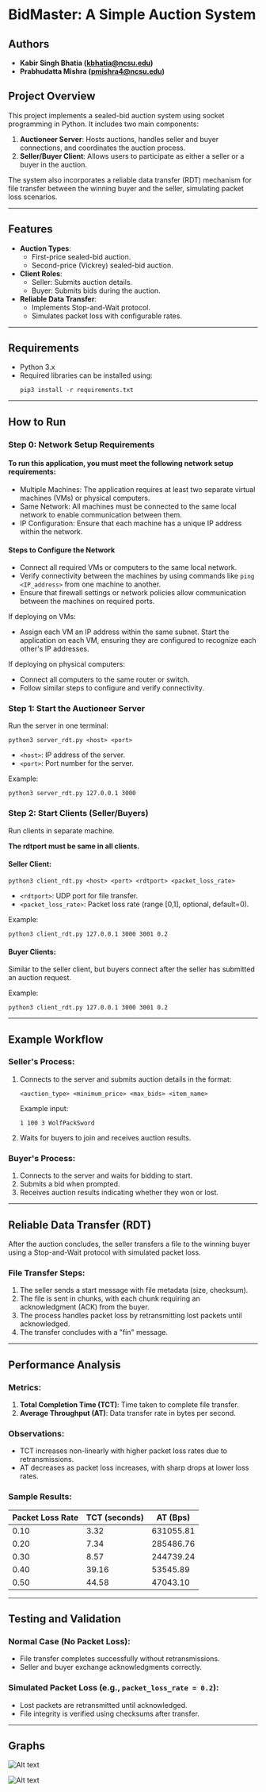 
# BidMaster: A Simple Auction System

## Authors
- **Kabir Singh Bhatia (kbhatia@ncsu.edu)**
- **Prabhudatta Mishra (pmishra4@ncsu.edu)**

## Project Overview
This project implements a sealed-bid auction system using socket programming in Python. It includes two main components:
1. **Auctioneer Server**: Hosts auctions, handles seller and buyer connections, and coordinates the auction process.
2. **Seller/Buyer Client**: Allows users to participate as either a seller or a buyer in the auction.

The system also incorporates a reliable data transfer (RDT) mechanism for file transfer between the winning buyer and the seller, simulating packet loss scenarios.

---

## Features
- **Auction Types**:
  - First-price sealed-bid auction.
  - Second-price (Vickrey) sealed-bid auction.
- **Client Roles**:
  - Seller: Submits auction details.
  - Buyer: Submits bids during the auction.
- **Reliable Data Transfer**:
  - Implements Stop-and-Wait protocol.
  - Simulates packet loss with configurable rates.

---

## Requirements
- Python 3.x
- Required libraries can be installed using:
  ```
  pip3 install -r requirements.txt
  ```

---

## How to Run

### Step 0: Network Setup Requirements
#### To run this application, you must meet the following network setup requirements:

- Multiple Machines: The application requires at least two separate virtual machines (VMs) or physical computers.
- Same Network: All machines must be connected to the same local network to enable communication between them.
- IP Configuration: Ensure that each machine has a unique IP address within the network.

#### Steps to Configure the Network
- Connect all required VMs or computers to the same local network.
- Verify connectivity between the machines by using commands like `ping <IP_address>` from one machine to another.
- Ensure that firewall settings or network policies allow communication between the machines on required ports.


If deploying on VMs:
- Assign each VM an IP address within the same subnet.
Start the application on each VM, ensuring they are configured to recognize each other's IP addresses.

If deploying on physical computers:
- Connect all computers to the same router or switch.
- Follow similar steps to configure and verify connectivity.


### Step 1: Start the Auctioneer Server
Run the server in one terminal:
```
python3 server_rdt.py <host> <port>
```
- `<host>`: IP address of the server.
- `<port>`: Port number for the server.

Example:
```
python3 server_rdt.py 127.0.0.1 3000
```

### Step 2: Start Clients (Seller/Buyers)
Run clients in separate machine.

<b>The rdtport must be same in all clients.</b>

#### Seller Client:
```
python3 client_rdt.py <host> <port> <rdtport> <packet_loss_rate>
```
- `<rdtport>`: UDP port for file transfer.
- `<packet_loss_rate>`: Packet loss rate (range [0,1], optional, default=0).

Example:
```
python3 client_rdt.py 127.0.0.1 3000 3001 0.2
```

#### Buyer Clients:
Similar to the seller client, but buyers connect after the seller has submitted an auction request.

Example:
```
python3 client_rdt.py 127.0.0.1 3000 3001 0.2
```

---

## Example Workflow

### Seller's Process:
1. Connects to the server and submits auction details in the format:
   ```
   <auction_type> <minimum_price> <max_bids> <item_name>
   ```
   Example input:
   ```
   1 100 3 WolfPackSword
   ```

2. Waits for buyers to join and receives auction results.

### Buyer's Process:
1. Connects to the server and waits for bidding to start.
2. Submits a bid when prompted.
3. Receives auction results indicating whether they won or lost.

---

## Reliable Data Transfer (RDT)
After the auction concludes, the seller transfers a file to the winning buyer using a Stop-and-Wait protocol with simulated packet loss.

### File Transfer Steps:
1. The seller sends a start message with file metadata (size, checksum).
2. The file is sent in chunks, with each chunk requiring an acknowledgment (ACK) from the buyer.
3. The process handles packet loss by retransmitting lost packets until acknowledged.
4. The transfer concludes with a "fin" message.

---

## Performance Analysis

### Metrics:
1. **Total Completion Time (TCT)**: Time taken to complete file transfer.
2. **Average Throughput (AT)**: Data transfer rate in bytes per second.

### Observations:
- TCT increases non-linearly with higher packet loss rates due to retransmissions.
- AT decreases as packet loss increases, with sharp drops at lower loss rates.

### Sample Results:
| Packet Loss Rate | TCT (seconds) | AT (Bps)       |
|------------------|---------------|----------------|
| 0.10             | 3.32          | 631055.81      |
| 0.20             | 7.34          | 285486.76      |
| 0.30             | 8.57          | 244739.24      |
| 0.40             | 39.16         | 53545.89       |
| 0.50             | 44.58         | 47043.10       |

---

## Testing and Validation

### Normal Case (No Packet Loss):
- File transfer completes successfully without retransmissions.
- Seller and buyer exchange acknowledgments correctly.

### Simulated Packet Loss (e.g., `packet_loss_rate = 0.2`):
- Lost packets are retransmitted until acknowledged.
- File integrity is verified using checksums after transfer.

---

## Graphs

![Alt text](./graphs/image.png)

![Alt text](./graphs/image2.png)
